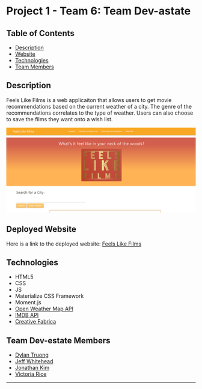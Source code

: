 # Project 1 - Team 6: Team Dev-astate

## Table of Contents 
* [Description](#Description)
* [Website](#Website)
* [Technologies](#Technologies)
* [Team Members](#Team-Dev-estate-Members)


## Description 
Feels Like Films is a web applicaiton that allows users to get movie recommendations based on the current weather of a city. The genre of the recommendations correlates to the type of weather. Users can also choose to save the films they want onto a wish list.

![Homepage](./assets/Images/Homepage.png)  <!-- Placeholder Image-->

## Deployed Website
Here is a link to the deployed website:
[Feels Like Films](https://vtori37.github.io/Group-Project-1/)

## Technologies
* HTML5
* CSS
* JS 
* Materialize CSS Framework
* Moment.js
* [Open Weather Map API](#https://openweathermap.org/api)
* [IMDB API](#https://imdb-api.com/)
* [Creative Fabrica](#https://www.creativefabrica.com/product/movie-genres-rgb-color-icons-set/)


## Team Dev-estate Members
* [Dylan Truong](https://github.com/Dylan-Truong)
* [Jeff Whitehead](https://github.com/jwhitehead08)
* [Jonathan Kim](https://github.com/JonathanKim424)
* [Victoria Rice](https://github.com/vtori37)
 
***
